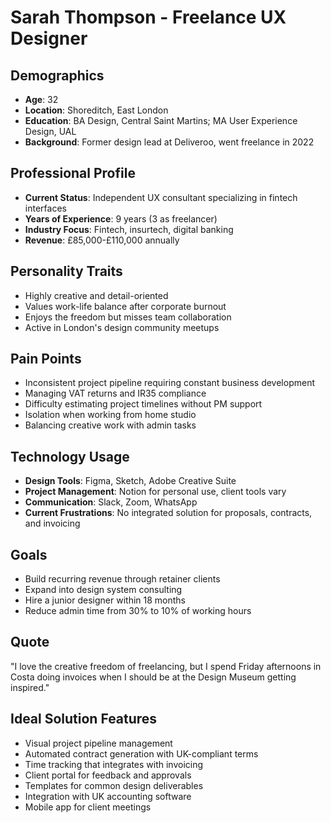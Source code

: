 # Sarah Thompson - Freelance UX Designer

## Demographics
- **Age**: 32
- **Location**: Shoreditch, East London
- **Education**: BA Design, Central Saint Martins; MA User Experience Design, UAL
- **Background**: Former design lead at Deliveroo, went freelance in 2022

## Professional Profile
- **Current Status**: Independent UX consultant specializing in fintech interfaces
- **Years of Experience**: 9 years (3 as freelancer)
- **Industry Focus**: Fintech, insurtech, digital banking
- **Revenue**: £85,000-£110,000 annually

## Personality Traits
- Highly creative and detail-oriented
- Values work-life balance after corporate burnout
- Enjoys the freedom but misses team collaboration
- Active in London's design community meetups

## Pain Points
- Inconsistent project pipeline requiring constant business development
- Managing VAT returns and IR35 compliance
- Difficulty estimating project timelines without PM support
- Isolation when working from home studio
- Balancing creative work with admin tasks

## Technology Usage
- **Design Tools**: Figma, Sketch, Adobe Creative Suite
- **Project Management**: Notion for personal use, client tools vary
- **Communication**: Slack, Zoom, WhatsApp
- **Current Frustrations**: No integrated solution for proposals, contracts, and invoicing

## Goals
- Build recurring revenue through retainer clients
- Expand into design system consulting
- Hire a junior designer within 18 months
- Reduce admin time from 30% to 10% of working hours

## Quote
"I love the creative freedom of freelancing, but I spend Friday afternoons in Costa doing invoices when I should be at the Design Museum getting inspired."

## Ideal Solution Features
- Visual project pipeline management
- Automated contract generation with UK-compliant terms
- Time tracking that integrates with invoicing
- Client portal for feedback and approvals
- Templates for common design deliverables
- Integration with UK accounting software
- Mobile app for client meetings